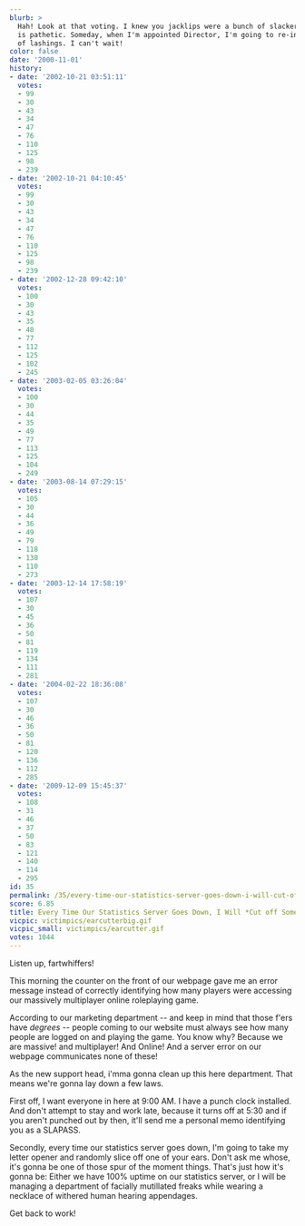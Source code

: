 ```yaml
---
blurb: >
  Hah! Look at that voting. I knew you jacklips were a bunch of slackers. This turnout
  is pathetic. Someday, when I'm appointed Director, I'm going to re-institute a policy
  of lashings. I can't wait!
color: false
date: '2000-11-01'
history:
- date: '2002-10-21 03:51:11'
  votes:
  - 99
  - 30
  - 43
  - 34
  - 47
  - 76
  - 110
  - 125
  - 98
  - 239
- date: '2002-10-21 04:10:45'
  votes:
  - 99
  - 30
  - 43
  - 34
  - 47
  - 76
  - 110
  - 125
  - 98
  - 239
- date: '2002-12-28 09:42:10'
  votes:
  - 100
  - 30
  - 43
  - 35
  - 48
  - 77
  - 112
  - 125
  - 102
  - 245
- date: '2003-02-05 03:26:04'
  votes:
  - 100
  - 30
  - 44
  - 35
  - 49
  - 77
  - 113
  - 125
  - 104
  - 249
- date: '2003-08-14 07:29:15'
  votes:
  - 105
  - 30
  - 44
  - 36
  - 49
  - 79
  - 118
  - 130
  - 110
  - 273
- date: '2003-12-14 17:58:19'
  votes:
  - 107
  - 30
  - 45
  - 36
  - 50
  - 81
  - 119
  - 134
  - 111
  - 281
- date: '2004-02-22 18:36:08'
  votes:
  - 107
  - 30
  - 46
  - 36
  - 50
  - 81
  - 120
  - 136
  - 112
  - 285
- date: '2009-12-09 15:45:37'
  votes:
  - 108
  - 31
  - 46
  - 37
  - 50
  - 83
  - 121
  - 140
  - 114
  - 295
id: 35
permalink: /35/every-time-our-statistics-server-goes-down-i-will-cut-off-someones-ear/
score: 6.85
title: Every Time Our Statistics Server Goes Down, I Will *Cut off Someone's Ear*
vicpic: victimpics/earcutterbig.gif
vicpic_small: victimpics/earcutter.gif
votes: 1044
---
```


Listen up, fartwhiffers!

This morning the counter on the front of our webpage gave me an error
message instead of correctly identifying how many players were accessing
our massively multiplayer online roleplaying game.

According to our marketing department -- and keep in mind that those
f'ers have *degrees* -- people coming to our website must always see how
many people are logged on and playing the game. You know why? Because we
are massive! and multiplayer! And Online! And a server error on our
webpage communicates none of these!

As the new support head, i'mma gonna clean up this here department. That
means we're gonna lay down a few laws.

First off, I want everyone in here at 9:00 AM. I have a punch clock
installed. And don't attempt to stay and work late, because it turns off
at 5:30 and if you aren't punched out by then, it'll send me a personal
memo identifying you as a SLAPASS.

Secondly, every time our statistics server goes down, I'm going to take
my letter opener and randomly slice off one of your ears. Don't ask me
whose, it's gonna be one of those spur of the moment things. That's just
how it's gonna be: Either we have 100% uptime on our statistics server,
or I will be managing a department of facially mutillated freaks while
wearing a necklace of withered human hearing appendages.

Get back to work!